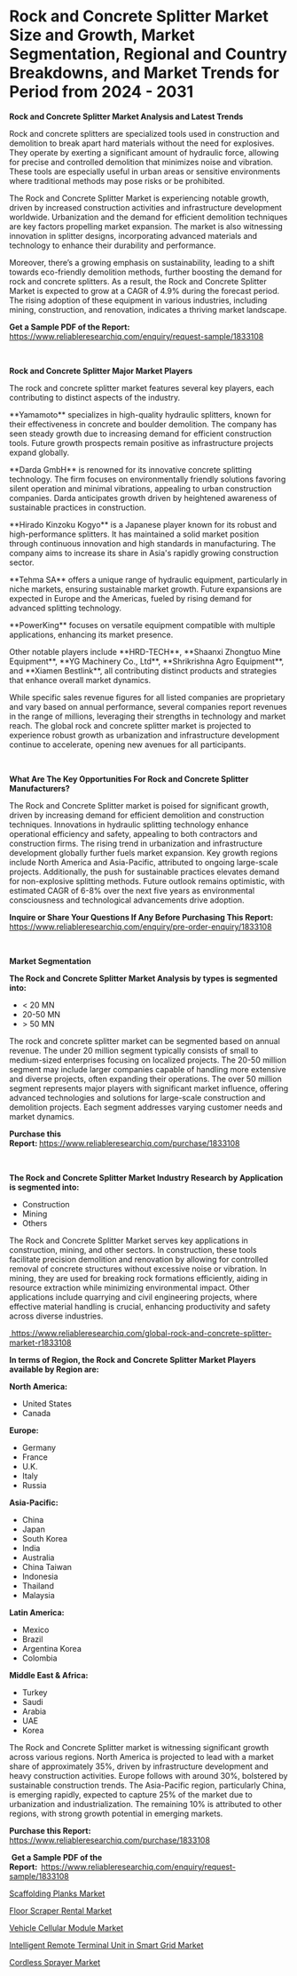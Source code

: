<p><h1>Rock and Concrete Splitter Market Size and Growth, Market Segmentation, Regional and Country Breakdowns, and Market Trends for Period from 2024 -  2031</h1></p><p><strong>Rock and Concrete Splitter Market Analysis and Latest Trends</strong></p>
<p><p>Rock and concrete splitters are specialized tools used in construction and demolition to break apart hard materials without the need for explosives. They operate by exerting a significant amount of hydraulic force, allowing for precise and controlled demolition that minimizes noise and vibration. These tools are especially useful in urban areas or sensitive environments where traditional methods may pose risks or be prohibited.</p><p>The Rock and Concrete Splitter Market is experiencing notable growth, driven by increased construction activities and infrastructure development worldwide. Urbanization and the demand for efficient demolition techniques are key factors propelling market expansion. The market is also witnessing innovation in splitter designs, incorporating advanced materials and technology to enhance their durability and performance.</p><p>Moreover, there’s a growing emphasis on sustainability, leading to a shift towards eco-friendly demolition methods, further boosting the demand for rock and concrete splitters. As a result, the Rock and Concrete Splitter Market is expected to grow at a CAGR of 4.9% during the forecast period. The rising adoption of these equipment in various industries, including mining, construction, and renovation, indicates a thriving market landscape.</p></p>
<p><strong>Get a Sample PDF of the Report:&nbsp;</strong> <a href="https://www.reliableresearchiq.com/enquiry/request-sample/1833108?utm_campaign=99&utm_medium=2&utm_source=Github&utm_content=ia&utm_term=17102024&utm_id=rock-and-concrete-splitter">https://www.reliableresearchiq.com/enquiry/request-sample/1833108</a></p>
<p>&nbsp;</p>
<p><strong>Rock and Concrete Splitter Major Market Players</strong></p>
<p><p>The rock and concrete splitter market features several key players, each contributing to distinct aspects of the industry. </p><p>**Yamamoto** specializes in high-quality hydraulic splitters, known for their effectiveness in concrete and boulder demolition. The company has seen steady growth due to increasing demand for efficient construction tools. Future growth prospects remain positive as infrastructure projects expand globally.</p><p>**Darda GmbH** is renowned for its innovative concrete splitting technology. The firm focuses on environmentally friendly solutions favoring silent operation and minimal vibrations, appealing to urban construction companies. Darda anticipates growth driven by heightened awareness of sustainable practices in construction.</p><p>**Hirado Kinzoku Kogyo** is a Japanese player known for its robust and high-performance splitters. It has maintained a solid market position through continuous innovation and high standards in manufacturing. The company aims to increase its share in Asia's rapidly growing construction sector.</p><p>**Tehma SA** offers a unique range of hydraulic equipment, particularly in niche markets, ensuring sustainable market growth. Future expansions are expected in Europe and the Americas, fueled by rising demand for advanced splitting technology.</p><p>**PowerKing** focuses on versatile equipment compatible with multiple applications, enhancing its market presence. </p><p>Other notable players include **HRD-TECH**, **Shaanxi Zhongtuo Mine Equipment**, **YG Machinery Co., Ltd**, **Shrikrishna Agro Equipment**, and **Xiamen Bestlink**, all contributing distinct products and strategies that enhance overall market dynamics.</p><p>While specific sales revenue figures for all listed companies are proprietary and vary based on annual performance, several companies report revenues in the range of millions, leveraging their strengths in technology and market reach. The global rock and concrete splitter market is projected to experience robust growth as urbanization and infrastructure development continue to accelerate, opening new avenues for all participants.</p></p>
<p>&nbsp;</p>
<p><strong>What Are The Key Opportunities For Rock and Concrete Splitter Manufacturers?</strong></p>
<p><p>The Rock and Concrete Splitter market is poised for significant growth, driven by increasing demand for efficient demolition and construction techniques. Innovations in hydraulic splitting technology enhance operational efficiency and safety, appealing to both contractors and construction firms. The rising trend in urbanization and infrastructure development globally further fuels market expansion. Key growth regions include North America and Asia-Pacific, attributed to ongoing large-scale projects. Additionally, the push for sustainable practices elevates demand for non-explosive splitting methods. Future outlook remains optimistic, with estimated CAGR of 6-8% over the next five years as environmental consciousness and technological advancements drive adoption.</p></p>
<p><strong>Inquire or Share Your Questions If Any Before Purchasing This Report:</strong> <a href="https://www.reliableresearchiq.com/enquiry/pre-order-enquiry/1833108?utm_campaign=99&utm_medium=2&utm_source=Github&utm_content=ia&utm_term=17102024&utm_id=rock-and-concrete-splitter">https://www.reliableresearchiq.com/enquiry/pre-order-enquiry/1833108</a></p>
<p>&nbsp;</p>
<p><strong>Market Segmentation</strong></p>
<p><strong>The Rock and Concrete Splitter Market Analysis by types is segmented into:</strong></p>
<p><ul><li>< 20 MN</li><li>20-50 MN</li><li>> 50 MN</li></ul></p>
<p><p>The rock and concrete splitter market can be segmented based on annual revenue. The under 20 million segment typically consists of small to medium-sized enterprises focusing on localized projects. The 20-50 million segment may include larger companies capable of handling more extensive and diverse projects, often expanding their operations. The over 50 million segment represents major players with significant market influence, offering advanced technologies and solutions for large-scale construction and demolition projects. Each segment addresses varying customer needs and market dynamics.</p></p>
<p><strong>Purchase this Report:&nbsp;</strong><a href="https://www.reliableresearchiq.com/purchase/1833108?utm_campaign=99&utm_medium=2&utm_source=Github&utm_content=ia&utm_term=17102024&utm_id=rock-and-concrete-splitter">https://www.reliableresearchiq.com/purchase/1833108</a></p>
<p>&nbsp;</p>
<p><strong>The Rock and Concrete Splitter Market Industry Research by Application is segmented into:</strong></p>
<p><ul><li>Construction</li><li>Mining</li><li>Others</li></ul></p>
<p><p>The Rock and Concrete Splitter Market serves key applications in construction, mining, and other sectors. In construction, these tools facilitate precision demolition and renovation by allowing for controlled removal of concrete structures without excessive noise or vibration. In mining, they are used for breaking rock formations efficiently, aiding in resource extraction while minimizing environmental impact. Other applications include quarrying and civil engineering projects, where effective material handling is crucial, enhancing productivity and safety across diverse industries.</p></p>
<p><a href="https://www.reliableresearchiq.com/global-rock-and-concrete-splitter-market-r1833108?utm_campaign=99&utm_medium=2&utm_source=Github&utm_content=ia&utm_term=17102024&utm_id=rock-and-concrete-splitter">&nbsp;https://www.reliableresearchiq.com/global-rock-and-concrete-splitter-market-r1833108</a></p>
<p><strong>In terms of Region, the Rock and Concrete Splitter Market Players available by Region are:</strong></p>
<p>
    <p> <strong> North America: </strong>
        <ul>
            <li>United States</li>
            <li>Canada</li>
        </ul>
        </p> 
    <p> <strong> Europe: </strong>
        <ul>
            <li>Germany</li>
            <li>France</li>
            <li>U.K.</li>
            <li>Italy</li>
            <li>Russia</li>
        </ul>
        </p> 
    <p> <strong> Asia-Pacific: </strong>
        <ul>
            <li>China</li>
            <li>Japan</li>
            <li>South Korea</li>
            <li>India</li>
            <li>Australia</li>
            <li>China Taiwan</li>
            <li>Indonesia</li>
            <li>Thailand</li>
            <li>Malaysia</li>
        </ul>
        </p> 
    <p> <strong> Latin America: </strong>
        <ul>
            <li>Mexico</li>
            <li>Brazil</li>
            <li>Argentina Korea</li>
            <li>Colombia</li>
        </ul>
        </p> 
    <p> <strong> Middle East & Africa: </strong>
        <ul>
            <li>Turkey</li>
            <li>Saudi</li>
            <li>Arabia</li>
            <li>UAE</li>
            <li>Korea</li>
        </ul>
    </p>
    </p>
<p><p>The Rock and Concrete Splitter market is witnessing significant growth across various regions. North America is projected to lead with a market share of approximately 35%, driven by infrastructure development and heavy construction activities. Europe follows with around 30%, bolstered by sustainable construction trends. The Asia-Pacific region, particularly China, is emerging rapidly, expected to capture 25% of the market due to urbanization and industrialization. The remaining 10% is attributed to other regions, with strong growth potential in emerging markets.</p></p>
<p><strong>Purchase this Report: </strong><a href="https://www.reliableresearchiq.com/purchase/1833108?utm_campaign=99&utm_medium=2&utm_source=Github&utm_content=ia&utm_term=17102024&utm_id=rock-and-concrete-splitter">https://www.reliableresearchiq.com/purchase/1833108</a></p>
<p>&nbsp;<strong>Get a Sample PDF of the Report:&nbsp;&nbsp;</strong><a href="https://www.reliableresearchiq.com/enquiry/request-sample/1833108?utm_campaign=99&utm_medium=2&utm_source=Github&utm_content=ia&utm_term=17102024&utm_id=rock-and-concrete-splitter">https://www.reliableresearchiq.com/enquiry/request-sample/1833108</a></p>
<p><strong></strong></p>
<p><p><a href="https://www.linkedin.com/pulse/unveiling-market-trends-global-scaffolding-planks-growth-regional-u5c4e?utm_campaign=99&utm_medium=2&utm_source=Github&utm_content=ia&utm_term=17102024&utm_id=rock-and-concrete-splitter">Scaffolding Planks Market</a></p><p><a href="https://issuu.com/reportprime-2/docs/floor-scraper-rental-market-size-20_2fe0436127a3df?utm_campaign=99&utm_medium=2&utm_source=Github&utm_content=ia&utm_term=17102024&utm_id=rock-and-concrete-splitter">Floor Scraper Rental Market</a></p><p><a href="https://github.com/shebaharrifx/Market-Research-Report-List-1/blob/main/vehicle-cellular-module-market.md?utm_campaign=99&utm_medium=2&utm_source=Github&utm_content=ia&utm_term=17102024&utm_id=rock-and-concrete-splitter">Vehicle Cellular Module Market</a></p><p><a href="https://github.com/yoreivesal/Market-Research-Report-List-1/blob/main/intelligent-remote-terminal-unit-in-smart-grid-market.md?utm_campaign=99&utm_medium=2&utm_source=Github&utm_content=ia&utm_term=17102024&utm_id=rock-and-concrete-splitter">Intelligent Remote Terminal Unit in Smart Grid Market</a></p><p><a href="https://issuu.com/reportprime-2/docs/cordless-sprayer-market-size-2030.p_fcc1ae2ee62d54?utm_campaign=99&utm_medium=2&utm_source=Github&utm_content=ia&utm_term=17102024&utm_id=rock-and-concrete-splitter">Cordless Sprayer Market</a></p></p>
